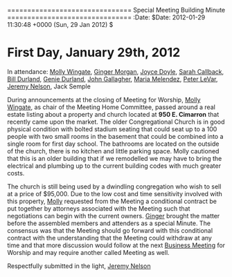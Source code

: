 ﻿=============================== Special Meeting Building Minute
=============================== :Date: \$Date: 2012-01-29 11:30:48 +0000
(Sun, 29 Jan 2012) \$

First Day, January 29th, 2012
=============================

In attendance: [Molly Wingate](/Friends/MollyWingate/), [Ginger
Morgan](/Friends/GingerMorgan/), [Joyce Doyle](/Friends/JoyceDoyle/),
[Sarah Callback](/Friends/SarahCallback/), [Bill
Durland](/Friends/BillDurland/), [Genie
Durland](/Friends/GenieDurland/), [John
Gallagher](/Friends/JohnGallagher/), [Maria
Melendez](/Friends/MariaMelendez/), [Peter LeVar](/Friends/PeterLeVar/),
[Jeremy Nelson](/Friends/JeremyNelson/), Jack Semple

During announcements at the closing of Meeting for Worship, [Molly
Wingate](/Friends/MollyWingate/), as chair of the Meeting Home
Committee, passed around a real estate listing about a property and
church located at **950 E. Cimarron** that recently came upon the
market. The older Congregational Church is in good physical condition
with bolted stadium seating that could seat up to a 100 people with two
small rooms in the basement that could be combined into a single room
for first day school. The bathrooms are located on the outside of the
church, there is no kitchen and little parking space. Molly cautioned
that this is an older building that if we remodelled we may have to
bring the electrical and plumbing up to the current building codes with
much greater costs.

The church is still being used by a dwindling congregation who wish to
sell at a price of \$95,000. Due to the low cost and time sensitivity
involved with this property, [Molly](/Friends/MollyWingate/) requested
from the Meeting a conditional contract be put together by attorneys
associated with the Meeting such that negotiations can begin with the
current owners. [Ginger](/Friends/GingerMorgan/) brought the matter
before the assembled members and attenders as a special Minute. The
consensus was that the Meeting should go forward with this conditional
contract with the understanding that the Meeting could withdraw at any
time and that more discussion would follow at the next [Business
Meeting](http://coloradospringsquakers.org/2012/02/19/business/) for
Worship and may require another called Meeting as well.

Respectfully submitted in the light, [Jeremy
Nelson](/Friends/JeremyNelson/)
